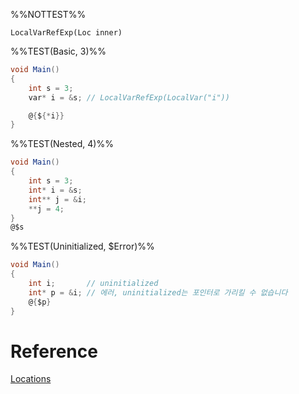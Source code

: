 %%NOTTEST%%
```
LocalVarRefExp(Loc inner)
```

%%TEST(Basic, 3)%%
```cs
void Main()
{
    int s = 3;
    var* i = &s; // LocalVarRefExp(LocalVar("i"))

    @{${*i}}
}
```

%%TEST(Nested, 4)%%
```cs
void Main()
{
	int s = 3;
	int* i = &s;  
	int** j = &i;
	**j = 4;
}
@$s
```

%%TEST(Uninitialized, $Error)%%
```cs
void Main()
{
	int i;       // uninitialized
	int* p = &i; // 에러, uninitialized는 포인터로 가리킬 수 없습니다
	@{$p} 
}
```

# Reference
[Locations](Locations.md)